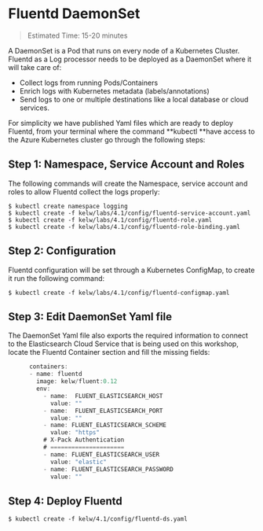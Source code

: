 # Fluentd DaemonSet

> Estimated Time: 15-20 minutes

A DaemonSet is a Pod that runs on every node of a Kubernetes Cluster. Fluentd as a Log processor needs to be  deployed as a DaemonSet where it will take care of:

* Collect logs from running Pods/Containers
* Enrich logs with Kubernetes metadata \(labels/annotations\)
* Send logs to one or multiple destinations like a local database or cloud services.

For simplicity we have published Yaml files which are ready to deploy Fluentd, from your terminal where the command **kubectl **have access to the Azure Kubernetes cluster go through the following steps:

## Step 1: Namespace, Service Account and Roles

The following commands will create the Namespace, service account and roles to allow Fluentd collect the logs properly:

```
$ kubectl create namespace logging
$ kubectl create -f kelw/labs/4.1/config/fluentd-service-account.yaml
$ kubectl create -f kelw/labs/4.1/config/fluentd-role.yaml
$ kubectl create -f kelw/labs/4.1/config/fluentd-role-binding.yaml
```

## Step 2: Configuration

Fluentd configuration will be set through a Kubernetes ConfigMap, to create it run the following command:

```
$ kubectl create -f kelw/labs/4.1/config/fluentd-configmap.yaml
```

## Step 3: Edit DaemonSet Yaml file

The DaemonSet Yaml file also exports the required information to connect to the Elasticsearch Cloud Service that is being used on this workshop, locate the Fluentd Container section and fill the missing fields:

```js
      containers:
      - name: fluentd
        image: kelw/fluent:0.12
        env:
          - name:  FLUENT_ELASTICSEARCH_HOST
            value: ""
          - name:  FLUENT_ELASTICSEARCH_PORT
            value: ""
          - name: FLUENT_ELASTICSEARCH_SCHEME
            value: "https"
          # X-Pack Authentication
          # =====================
          - name: FLUENT_ELASTICSEARCH_USER
            value: "elastic"
          - name: FLUENT_ELASTICSEARCH_PASSWORD
            value: ""
```

## Step 4: Deploy Fluentd

```
$ kubectl create -f kelw/4.1/config/fluentd-ds.yaml
```




